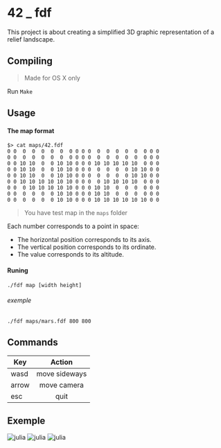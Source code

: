 # 42 _ fdf


This project is about creating a simplified 3D graphic representation of a relief landscape.

## Compiling
> Made for OS X only

Run `Make`

## Usage
#### The map format
```
$> cat maps/42.fdf
0 0  0  0  0  0  0  0 0 0 0  0  0  0  0  0  0 0 0
0 0  0  0  0  0  0  0 0 0 0  0  0  0  0  0  0 0 0
0 0 10 10  0  0 10 10 0 0 0 10 10 10 10 10  0 0 0
0 0 10 10  0  0 10 10 0 0 0  0  0  0  0 10 10 0 0
0 0 10 10  0  0 10 10 0 0 0  0  0  0  0 10 10 0 0
0 0 10 10 10 10 10 10 0 0 0  0 10 10 10 10  0 0 0
0 0  0 10 10 10 10 10 0 0 0 10 10  0  0  0  0 0 0
0 0  0  0  0  0 10 10 0 0 0 10 10  0  0  0  0 0 0
0 0  0  0  0  0 10 10 0 0 0 10 10 10 10 10 10 0 0
```
> You have test map in the `maps` folder

Each number corresponds to a point in space:
* The horizontal position corresponds to its axis.
* The vertical position corresponds to its ordinate.
* The value corresponds to its altitude.


#### Runing
```
./fdf map [width height]
```
###### exemple
```
./fdf maps/mars.fdf 800 800
```

## Commands

| Key  | Action       |
| ---- |:-------------:|
| wasd | move sideways |
| arrow| move camera   |
| esc  | quit          |

## Exemple
![julia](../assets/julia.png)
![julia](../assets/mars.png)
![julia](../assets/t2.png)
